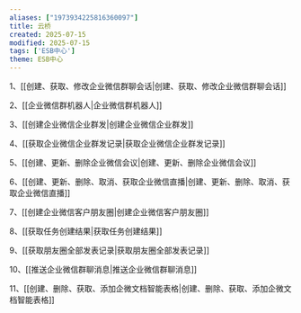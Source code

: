 ```yaml
---
aliases: ["1973934225816360097"]
title: 云桥
created: 2025-07-15
modified: 2025-07-15
tags: ['ESB中心']
theme: ESB中心
---
```


1、[[创建、获取、修改企业微信群聊会话|创建、获取、修改企业微信群聊会话]]

2、[[企业微信群机器人|企业微信群机器人]]

3、[[创建企业微信企业群发|创建企业微信企业群发]]

4、[[获取企业微信企业群发记录|获取企业微信企业群发记录]]

5、[[创建、更新、删除企业微信会议|创建、更新、删除企业微信会议]]

6、[[创建、更新、删除、取消、获取企业微信直播|创建、更新、删除、取消、获取企业微信直播]]

7、[[创建企业微信客户朋友圈|创建企业微信客户朋友圈]]

8、[[获取任务创建结果|获取任务创建结果]]

9、[[获取朋友圈全部发表记录|获取朋友圈全部发表记录]]

10、[[推送企业微信群聊消息|推送企业微信群聊消息]]

11、[[创建、删除、获取、添加企微文档智能表格|创建、删除、获取、添加企微文档智能表格]]